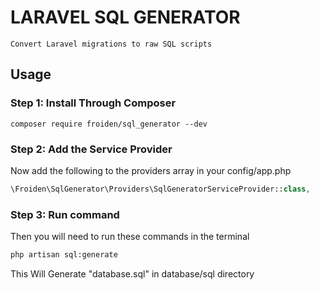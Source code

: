 # LARAVEL SQL GENERATOR
    Convert Laravel migrations to raw SQL scripts


## Usage

### Step 1: Install Through Composer

```
composer require froiden/sql_generator --dev
```

### Step 2: Add the Service Provider
Now add the following to the providers array in your config/app.php

```php
\Froiden\SqlGenerator\Providers\SqlGeneratorServiceProvider::class,
```

### Step 3: Run command
Then you will need to run these commands in the terminal

```bash
php artisan sql:generate
```

This Will Generate "database.sql" in database/sql directory
